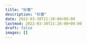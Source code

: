 ```yaml
---
title: "砂塵"
description: "砂塵"
date: 2022-03-30T21:20:00+09:00
lastmod: 2022-03-30T21:20:00+09:00
draft: false
images: []
---
```

